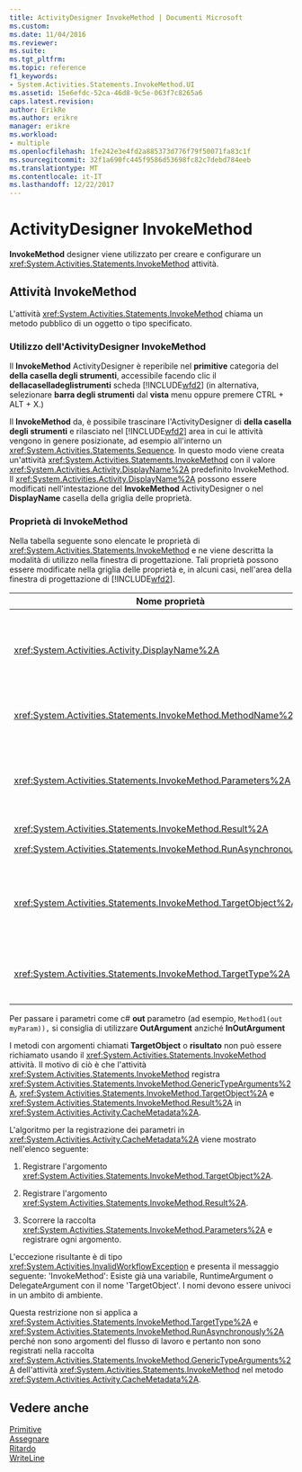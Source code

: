 ```yaml
---
title: ActivityDesigner InvokeMethod | Documenti Microsoft
ms.custom: 
ms.date: 11/04/2016
ms.reviewer: 
ms.suite: 
ms.tgt_pltfrm: 
ms.topic: reference
f1_keywords:
- System.Activities.Statements.InvokeMethod.UI
ms.assetid: 15e6efdc-52ca-46d8-9c5e-063f7c8265a6
caps.latest.revision: 
author: ErikRe
ms.author: erikre
manager: erikre
ms.workload:
- multiple
ms.openlocfilehash: 1fe242e3e4fd2a885373d776f79f50071fa83c1f
ms.sourcegitcommit: 32f1a690fc445f9586d53698fc82c7debd784eeb
ms.translationtype: MT
ms.contentlocale: it-IT
ms.lasthandoff: 12/22/2017
---
```

# <a name="invokemethod-activity-designer"></a>ActivityDesigner InvokeMethod
**InvokeMethod** designer viene utilizzato per creare e configurare un <xref:System.Activities.Statements.InvokeMethod> attività.  
  
## <a name="the-invokemethod-activity"></a>Attività InvokeMethod  
 L'attività <xref:System.Activities.Statements.InvokeMethod> chiama un metodo pubblico di un oggetto o tipo specificato.  
  
### <a name="using-the-invokemethod-activity-designer"></a>Utilizzo dell'ActivityDesigner InvokeMethod  
 Il **InvokeMethod** ActivityDesigner è reperibile nel **primitive** categoria del **della casella degli strumenti**, accessibile facendo clic il **dellacaselladeglistrumenti** scheda [!INCLUDE[wfd2](../workflow-designer/includes/wfd2_md.md)] (in alternativa, selezionare **barra degli strumenti** dal **vista** menu oppure premere CTRL + ALT + X.)  
  
 Il **InvokeMethod** da, è possibile trascinare l'ActivityDesigner di **della casella degli strumenti** e rilasciato nel [!INCLUDE[wfd2](../workflow-designer/includes/wfd2_md.md)] area in cui le attività vengono in genere posizionate, ad esempio all'interno un <xref:System.Activities.Statements.Sequence>. In questo modo viene creata un'attività <xref:System.Activities.Statements.InvokeMethod> con il valore <xref:System.Activities.Activity.DisplayName%2A> predefinito InvokeMethod. Il <xref:System.Activities.Activity.DisplayName%2A> possono essere modificati nell'intestazione del **InvokeMethod** ActivityDesigner o nel **DisplayName** casella della griglia delle proprietà.  
  
### <a name="the-invokemethod-properties"></a>Proprietà di InvokeMethod  
 Nella tabella seguente sono elencate le proprietà di <xref:System.Activities.Statements.InvokeMethod> e ne viene descritta la modalità di utilizzo nella finestra di progettazione. Tali proprietà possono essere modificate nella griglia delle proprietà e, in alcuni casi, nell'area della finestra di progettazione di [!INCLUDE[wfd2](../workflow-designer/includes/wfd2_md.md)].  
  
|Nome proprietà|Obbligatorio|Utilizzo|  
|-------------------|--------------|-----------|  
|<xref:System.Activities.Activity.DisplayName%2A>|False|Nome descrittivo dell'attività <xref:System.Activities.Statements.InvokeMethod>. Il valore predefinito è InvokeMethod.<br /><br /> Sebbene la proprietà <xref:System.Activities.Activity.DisplayName%2A> non sia obbligatoria, se ne consiglia l'uso.|  
|<xref:System.Activities.Statements.InvokeMethod.MethodName%2A>|True|Nome del metodo da richiamare quando viene eseguita l'attività. Il metodo chiamato deve essere dichiarato come **pubblica**. È possibile modificare questa proprietà nell'area della finestra di progettazione. Si tratta di una proprietà obbligatoria.|  
|<xref:System.Activities.Statements.InvokeMethod.Parameters%2A>|False|Raccolta di parametri del metodo chiamato. I parametri devono essere aggiunti alla raccolta nello stesso ordine in cui vengono visualizzati nella firma del metodo. Nella griglia delle proprietà, fare clic sul pulsante con puntini di sospensione di **parametri** campo, viene visualizzato il **parametri** finestra di dialogo che consente di impostare questa proprietà. Fare clic su di **Crea argomento** pulsante per aggiungere i parametri.|  
|<xref:System.Activities.Statements.InvokeMethod.Result%2A>|False|Valore restituito dalla chiamata del metodo.|  
|<xref:System.Activities.Statements.InvokeMethod.RunAsynchronously%2A>|True|Specifica se il metodo viene chiamato in modo asincrono. Il valore predefinito è **False**.|  
|<xref:System.Activities.Statements.InvokeMethod.TargetObject%2A>|False|Oggetto contenente il metodo da chiamare. È possibile modificare questa proprietà nell'area della finestra di progettazione.<br /><br /> È necessario impostare <xref:System.Activities.Statements.InvokeMethod.TargetObject%2A> o <xref:System.Activities.Statements.InvokeMethod.TargetType%2A>.|  
|<xref:System.Activities.Statements.InvokeMethod.TargetType%2A>|False|Tipo di <xref:System.Activities.Statements.InvokeMethod.TargetObject%2A>. È possibile modificare questa proprietà nell'area della finestra di progettazione. È necessario impostare questa proprietà solo se il metodo chiamato è statico.|  
  
 Per passare i parametri come c# **out** parametro (ad esempio, `Method1(out myParam)),` si consiglia di utilizzare **OutArgument** anziché **InOutArgument**  
  
 I metodi con argomenti chiamati **TargetObject** o **risultato** non può essere richiamato usando il <xref:System.Activities.Statements.InvokeMethod> attività. Il motivo di ciò è che l'attività <xref:System.Activities.Statements.InvokeMethod> registra <xref:System.Activities.Statements.InvokeMethod.GenericTypeArguments%2A>, <xref:System.Activities.Statements.InvokeMethod.TargetObject%2A> e <xref:System.Activities.Statements.InvokeMethod.Result%2A> in <xref:System.Activities.Activity.CacheMetadata%2A>.  
  
 L'algoritmo per la registrazione dei parametri in <xref:System.Activities.Activity.CacheMetadata%2A> viene mostrato nell'elenco seguente:  
  
1.  Registrare l'argomento <xref:System.Activities.Statements.InvokeMethod.TargetObject%2A>.  
  
2.  Registrare l'argomento <xref:System.Activities.Statements.InvokeMethod.Result%2A>.  
  
3.  Scorrere la raccolta <xref:System.Activities.Statements.InvokeMethod.Parameters%2A> e registrare ogni argomento.  
  
 L'eccezione risultante è di tipo <xref:System.Activities.InvalidWorkflowException> e presenta il messaggio seguente: 'InvokeMethod': Esiste già una variabile, RuntimeArgument o DelegateArgument con il nome 'TargetObject'. I nomi devono essere univoci in un ambito di ambiente.  
  
 Questa restrizione non si applica a <xref:System.Activities.Statements.InvokeMethod.TargetType%2A> e <xref:System.Activities.Statements.InvokeMethod.RunAsynchronously%2A> perché non sono argomenti del flusso di lavoro e pertanto non sono registrati nella raccolta <xref:System.Activities.Statements.InvokeMethod.GenericTypeArguments%2A> dell'attività <xref:System.Activities.Statements.InvokeMethod> nel metodo <xref:System.Activities.Activity.CacheMetadata%2A>.  
  
## <a name="see-also"></a>Vedere anche  
 [Primitive](../workflow-designer/primitives-activity-designers.md)   
 [Assegnare](../workflow-designer/assign-activity-designer.md)   
 [Ritardo](../workflow-designer/delay-activity-designer.md)   
 [WriteLine](../workflow-designer/writeline-activity-designer.md)